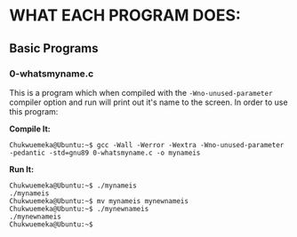 # WHAT EACH PROGRAM DOES:

## Basic Programs

### 0-whatsmyname.c
This is a program which when compiled with the `-Wno-unused-parameter` compiler option and run will print out it's name to the screen. In order to use this program:

**Compile It:**
```
Chukwuemeka@Ubuntu:~$ gcc -Wall -Werror -Wextra -Wno-unused-parameter -pedantic -std=gnu89 0-whatsmyname.c -o mynameis

```
**Run It:**
```
Chukwuemeka@Ubuntu:~$ ./mynameis 
./mynameis
Chukwuemeka@Ubuntu:~$ mv mynameis mynewnameis
Chukwuemeka@Ubuntu:~$ ./mynewnameis 
./mynewnameis
Chukwuemeka@Ubuntu:~$ 
```
